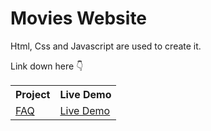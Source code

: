<h1> Movies Website </h1>
<p>Html, Css and Javascript are used to create it. </p>
<p>Link down here 👇</p>
<table>
  <tr>
    <th>Project</th>
    <th>Live Demo</th>
  </tr>
  <tr>
    <td><a href="https://github.com/N-Jasurbek/Movie-App">FAQ</a></td>
    <td><a href="https://n-jasurbek.github.io/Movie-App/">Live Demo</a></td>
  </tr>
</table>
